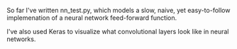 So far I've written nn_test.py, which models a slow, naive, yet easy-to-follow implemenation of a neural network feed-forward function.

I've also used Keras to visualize what convolutional layers look like in neural networks.
